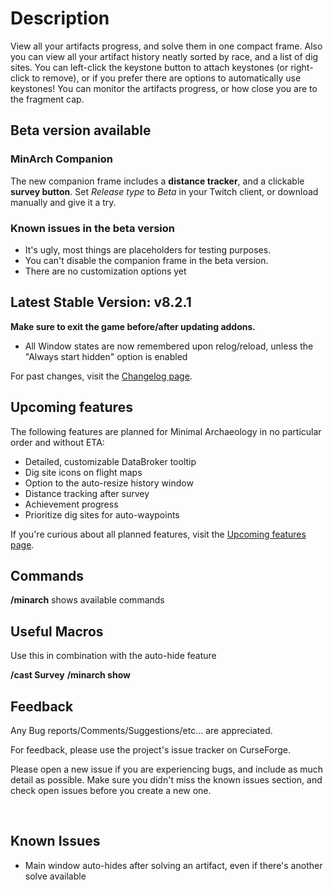 # Description

View all your artifacts progress, and solve them in one compact frame. Also you can view all your artifact history neatly sorted by race, and a list of dig sites. You can left-click the keystone button to attach keystones (or right-click to remove), or if you prefer there are options to automatically use keystones! You can monitor the artifacts progress, or how close you are to the fragment cap.

## Beta version available

### MinArch Companion

The new companion frame includes a **distance tracker**, and a clickable **survey button**. Set *Release type* to *Beta* in your Twitch client, or download manually and give it a try.

### Known issues in the beta version

- It's ugly, most things are placeholders for testing purposes.
- You can't disable the companion frame in the beta version.
- There are no customization options yet

## Latest Stable Version: v8.2.1
**Make sure to exit the game before/after updating addons.**

- All Window states are now remembered upon relog/reload, unless the "Always start hidden" option is enabled

For past changes, visit the [Changelog page](https://www.curseforge.com/wow/addons/minimal-archaeology/pages/minimal-archaeology/changelog).

## Upcoming features

The following features are planned for Minimal Archaeology in no particular order and without ETA:

- Detailed, customizable DataBroker tooltip
- Dig site icons on flight maps
- Option to the auto-resize history window
- Distance tracking after survey
- Achievement progress
- Prioritize dig sites for auto-waypoints

If you're curious about all planned features, visit the [Upcoming features page](https://www.curseforge.com/wow/addons/minimal-archaeology/pages/minimal-archaeology/upcoming-features).

## Commands
**/minarch**
shows available commands

## Useful Macros
Use this in combination with the auto-hide feature

**/cast Survey**
**/minarch show**

## Feedback
Any Bug reports/Comments/Suggestions/etc... are appreciated.

For feedback, please use the project's issue tracker on CurseForge.

Please open a new issue if you are experiencing bugs, and include as much detail as possible. Make sure you didn't miss the known issues section, and check open issues before you create a new one.

 
## Known Issues
- Main window auto-hides after solving an artifact, even if there's another solve available
